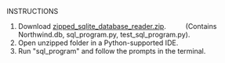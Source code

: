 INSTRUCTIONS

1. Download [zipped_sqlite_database_reader.zip](zipped_sqlite_database_reader.zip). &emsp; &emsp; (Contains Northwind.db, sql_program.py, test_sql_program.py).
2. Open unzipped folder in a Python-supported IDE.
3. Run "sql_program" and follow the prompts in the terminal.
